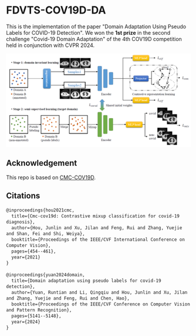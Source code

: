 # FDVTS-COV19D-DA
This is the implementation of the paper "Domain Adaptation Using Pseudo Labels for COVID-19 Detection". We won the **1st prize** in the second challenge "Covid-19 Domain Adaptation" of the 4th COV19D competition held in conjunction with CVPR 2024.

<img src="https://github.com/yuanruntian/FDVTS-COV19D-DA/blob/main/arch.jpg">

## Acknowledgement
This repo is based on [CMC-COV19D](https://github.com/houjunlin/Team-FDVTS-COVID-Solution).

## Citations

    @inproceedings{hou2021cmc,
      title={Cmc-cov19d: Contrastive mixup classification for covid-19 diagnosis},
      author={Hou, Junlin and Xu, Jilan and Feng, Rui and Zhang, Yuejie and Shan, Fei and Shi, Weiya},
      booktitle={Proceedings of the IEEE/CVF International Conference on Computer Vision},
      pages={454--461},
      year={2021}
    }

    @inproceedings{yuan2024domain,
      title={Domain adaptation using pseudo labels for covid-19 detection},
      author={Yuan, Runtian and Li, Qingqiu and Hou, Junlin and Xu, Jilan and Zhang, Yuejie and Feng, Rui and Chen, Hao},
      booktitle={Proceedings of the IEEE/CVF Conference on Computer Vision and Pattern Recognition},
      pages={5141--5148},
      year={2024}
    }
